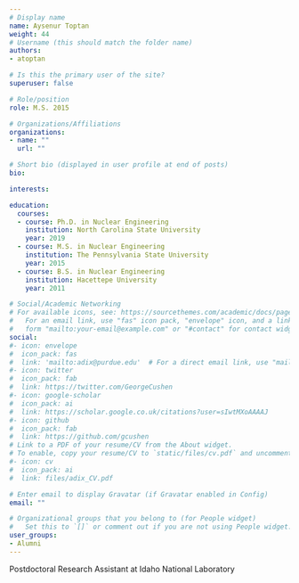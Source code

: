 ```yaml
---
# Display name
name: Aysenur Toptan
weight: 44
# Username (this should match the folder name)
authors:
- atoptan

# Is this the primary user of the site?
superuser: false

# Role/position
role: M.S. 2015

# Organizations/Affiliations
organizations:
- name: ""
  url: ""

# Short bio (displayed in user profile at end of posts)
bio:

interests:

education:
  courses:
  - course: Ph.D. in Nuclear Engineering
    institution: North Carolina State University
    year: 2019
  - course: M.S. in Nuclear Engineering
    institution: The Pennsylvania State University
    year: 2015
  - course: B.S. in Nuclear Engineering
    institution: Hacettepe University
    year: 2011

# Social/Academic Networking
# For available icons, see: https://sourcethemes.com/academic/docs/page-builder/#icons
#   For an email link, use "fas" icon pack, "envelope" icon, and a link in the
#   form "mailto:your-email@example.com" or "#contact" for contact widget.
social:
#- icon: envelope
#  icon_pack: fas
#  link: 'mailto:adix@purdue.edu'  # For a direct email link, use "mailto:test@example.org".
#- icon: twitter
#  icon_pack: fab
#  link: https://twitter.com/GeorgeCushen
#- icon: google-scholar
#  icon_pack: ai
#  link: https://scholar.google.co.uk/citations?user=sIwtMXoAAAAJ
#- icon: github
#  icon_pack: fab
#  link: https://github.com/gcushen
# Link to a PDF of your resume/CV from the About widget.
# To enable, copy your resume/CV to `static/files/cv.pdf` and uncomment the lines below.
#- icon: cv
#  icon_pack: ai
#  link: files/adix_CV.pdf

# Enter email to display Gravatar (if Gravatar enabled in Config)
email: ""

# Organizational groups that you belong to (for People widget)
#   Set this to `[]` or comment out if you are not using People widget.
user_groups:
- Alumni
---
```

Postdoctoral Research Assistant at Idaho National Laboratory
